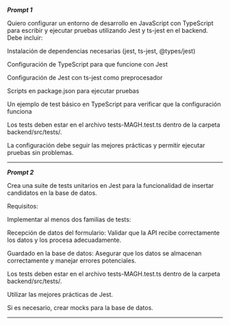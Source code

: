 _**Prompt 1**_

Quiero configurar un entorno de desarrollo en JavaScript con TypeScript para escribir y ejecutar pruebas utilizando Jest y ts-jest en el backend. Debe incluir:

Instalación de dependencias necesarias (jest, ts-jest, @types/jest)

Configuración de TypeScript para que funcione con Jest

Configuración de Jest con ts-jest como preprocesador

Scripts en package.json para ejecutar pruebas

Un ejemplo de test básico en TypeScript para verificar que la configuración funciona

Los tests deben estar en el archivo tests-MAGH.test.ts dentro de la carpeta backend/src/tests/.

La configuración debe seguir las mejores prácticas y permitir ejecutar pruebas sin problemas.

---

_**Prompt 2**_

Crea una suite de tests unitarios en Jest para la funcionalidad de insertar candidatos en la base de datos.

Requisitos:

Implementar al menos dos familias de tests:

Recepción de datos del formulario: Validar que la API recibe correctamente los datos y los procesa adecuadamente.

Guardado en la base de datos: Asegurar que los datos se almacenan correctamente y manejar errores potenciales.

Los tests deben estar en el archivo tests-MAGH.test.ts dentro de la carpeta backend/src/tests/.

Utilizar las mejores prácticas de Jest.

Si es necesario, crear mocks para la base de datos.

---
